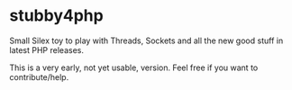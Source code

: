 # stubby4php
Small Silex toy to play with Threads, Sockets and all the new good stuff in latest PHP releases.

This is a very early, not yet usable, version. Feel free if you want to contribute/help.